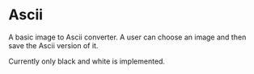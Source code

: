 # Ascii

A basic image to Ascii converter. A user can choose an image and then save the Ascii version of it. 

Currently only black and white is implemented.
